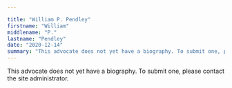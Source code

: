 ```yaml
---

title: "William P. Pendley"
firstname: "William"
middlename: "P."
lastname: "Pendley"
date: "2020-12-14"
summary: "This advocate does not yet have a biography. To submit one, please contact the site administrator."
---
```

This advocate does not yet have a biography. To submit one, please contact the site administrator.

